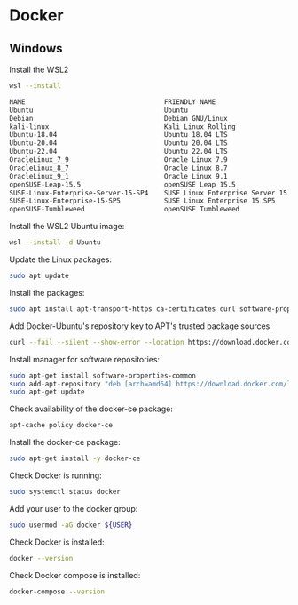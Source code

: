 # Docker

## Windows

Install the WSL2
```sh
wsl --install
```

```sh
NAME                                   FRIENDLY NAME
Ubuntu                                 Ubuntu
Debian                                 Debian GNU/Linux
kali-linux                             Kali Linux Rolling
Ubuntu-18.04                           Ubuntu 18.04 LTS
Ubuntu-20.04                           Ubuntu 20.04 LTS
Ubuntu-22.04                           Ubuntu 22.04 LTS
OracleLinux_7_9                        Oracle Linux 7.9
OracleLinux_8_7                        Oracle Linux 8.7
OracleLinux_9_1                        Oracle Linux 9.1
openSUSE-Leap-15.5                     openSUSE Leap 15.5
SUSE-Linux-Enterprise-Server-15-SP4    SUSE Linux Enterprise Server 15 SP4
SUSE-Linux-Enterprise-15-SP5           SUSE Linux Enterprise 15 SP5
openSUSE-Tumbleweed                    openSUSE Tumbleweed
```

Install the WSL2 Ubuntu image:
```sh
wsl --install -d Ubuntu
```

Update the Linux packages:
```sh
sudo apt update
```

Install the packages:
```sh
sudo apt install apt-transport-https ca-certificates curl software-properties-common
```

Add Docker-Ubuntu's repository key to APT's trusted package sources:
```sh
curl --fail --silent --show-error --location https://download.docker.com/linux/ubuntu/gpg | sudo apt-key add -
```

Install manager for software repositories:
```sh
sudo apt-get install software-properties-common
sudo add-apt-repository "deb [arch=amd64] https://download.docker.com/linux/ubuntu $(lsb_release -cs) stable"
sudo apt-get update
```

Check availability of the docker-ce package:
```sh
apt-cache policy docker-ce
```

Install the docker-ce package:
```sh
sudo apt-get install -y docker-ce
```

Check Docker is running:
```sh
sudo systemctl status docker
```

Add your user to the docker group:
```sh
sudo usermod -aG docker ${USER}
```

Check Docker is installed:
```sh
docker --version
```

Check Docker compose is installed:
```sh
docker-compose --version
```

